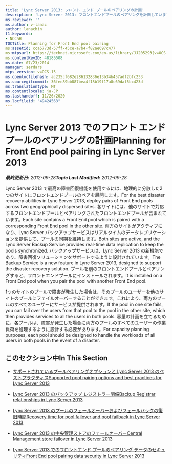 ```yaml
---
title: 'Lync Server 2013: フロント エンド プールのペアリングの計画'
description: 'Lync Server 2013: フロントエンドプールのペアリングを計画しています。'
ms.reviewer: ''
ms.author: v-lanac
author: lanachin
f1.keywords:
- NOCSH
TOCTitle: Planning for Front End pool pairing
ms:assetid: cca5773d-57ff-45ce-a7b4-f82ae697c477
ms:mtpsurl: https://technet.microsoft.com/en-us/library/JJ205293(v=OCS.15)
ms:contentKeyID: 48185508
ms.date: 07/23/2014
manager: serdars
mtps_version: v=OCS.15
ms.openlocfilehash: ac235cf682e286132836e13b34b457adf2bfc233
ms.sourcegitcommit: 36fee89bb887bea4f18b19f17a8c69daf5bc423d
ms.translationtype: MT
ms.contentlocale: ja-JP
ms.lasthandoff: 11/26/2020
ms.locfileid: "49424563"
---
```

# <a name="planning-for-front-end-pool-pairing-in-lync-server-2013"></a><span data-ttu-id="ed866-103">Lync Server 2013 でのフロント エンド プールのペアリングの計画</span><span class="sxs-lookup"><span data-stu-id="ed866-103">Planning for Front End pool pairing in Lync Server 2013</span></span>

<div data-xmlns="http://www.w3.org/1999/xhtml">

<div class="topic" data-xmlns="http://www.w3.org/1999/xhtml" data-msxsl="urn:schemas-microsoft-com:xslt" data-cs="https://msdn.microsoft.com/">

<div data-asp="https://msdn2.microsoft.com/asp">



</div>

<div id="mainSection">

<div id="mainBody"><span data-ttu-id="ed866-104">

<span> </span></span><span class="sxs-lookup"><span data-stu-id="ed866-104">

<span> </span></span></span>

<span data-ttu-id="ed866-105">_**最終更新日:** 2012-09-28_</span><span class="sxs-lookup"><span data-stu-id="ed866-105">_**Topic Last Modified:** 2012-09-28_</span></span>

<span data-ttu-id="ed866-106">Lync Server 2013 で最高の障害回復機能を使用するには、地理的に分散した2つのサイトにフロントエンドプールのペアを展開します。</span><span class="sxs-lookup"><span data-stu-id="ed866-106">For the best disaster recovery abilities in Lync Server 2013, deploy pairs of Front End pools across two geographically dispersed sites.</span></span> <span data-ttu-id="ed866-107">各サイトには、他のサイトで対応するフロントエンドプールとペアリングされたフロントエンドプールが含まれています。</span><span class="sxs-lookup"><span data-stu-id="ed866-107">Each site contains a Front End pool which is paired with a corresponding Front End pool in the other site.</span></span> <span data-ttu-id="ed866-108">両方のサイトがアクティブになり、Lync Server バックアップサービスはリアルタイムのデータレプリケーションを提供して、プールの同期を維持します。</span><span class="sxs-lookup"><span data-stu-id="ed866-108">Both sites are active, and the Lync Server Backup Service provides real-time data replication to keep the pools synchronized.</span></span> <span data-ttu-id="ed866-109">バックアップサービスは、Lync Server 2013 の新機能であり、障害回復ソリューションをサポートするように設計されています。</span><span class="sxs-lookup"><span data-stu-id="ed866-109">The Backup Service is a new feature in Lync Server 2013, designed to support the disaster recovery solution.</span></span> <span data-ttu-id="ed866-110">プールを別のフロントエンドプールとペアリングすると、フロントエンドプールにインストールされます。</span><span class="sxs-lookup"><span data-stu-id="ed866-110">It is installed on a Front End pool when you pair the pool with another Front End pool.</span></span>

<span data-ttu-id="ed866-111">1つのサイトのプールで障害が発生した場合は、そのプールのユーザーを他のサイトのプールにフェイルオーバーすることができます。これにより、両方のプールのすべてのユーザーにサービスが提供されます。</span><span class="sxs-lookup"><span data-stu-id="ed866-111">If the pool in one site fails, you can fail over the users from that pool to the pool in the other site, which then provides services to all the users in both pools.</span></span> <span data-ttu-id="ed866-112">容量の計画を立てるために、各プールは、障害が発生した場合に両方のプールのすべてのユーザーの作業負荷を処理するように設計する必要があります。</span><span class="sxs-lookup"><span data-stu-id="ed866-112">For capacity planning purposes, each pool should be designed to handle the workloads of all users in both pools in the event of a disaster.</span></span>

<div>

## <a name="in-this-section"></a><span data-ttu-id="ed866-113">このセクション中</span><span class="sxs-lookup"><span data-stu-id="ed866-113">In This Section</span></span>

  - [<span data-ttu-id="ed866-114">サポートされているプールペアリングオプションと Lync Server 2013 のベストプラクティス</span><span class="sxs-lookup"><span data-stu-id="ed866-114">Supported pool pairing options and best practices for Lync Server 2013</span></span>](lync-server-2013-supported-pool-pairing-options-and-best-practices.md)

  - [<span data-ttu-id="ed866-115">Lync Server 2013 のバックアップ レジストラー関係</span><span class="sxs-lookup"><span data-stu-id="ed866-115">Backup Registrar relationships in Lync Server 2013</span></span>](lync-server-2013-backup-registrar-relationships.md)

  - [<span data-ttu-id="ed866-116">Lync Server 2013 のプールのフェールオーバーおよびフェールバックの復旧時間</span><span class="sxs-lookup"><span data-stu-id="ed866-116">Recovery time for pool failover and pool failback in Lync Server 2013</span></span>](lync-server-2013-recovery-time-for-pool-failover-and-pool-failback.md)

  - [<span data-ttu-id="ed866-117">Lync Server 2013 の中央管理ストアのフェールオーバー</span><span class="sxs-lookup"><span data-stu-id="ed866-117">Central Management store failover in Lync Server 2013</span></span>](lync-server-2013-central-management-store-failover.md)

  - [<span data-ttu-id="ed866-118">Lync Server 2013 でのフロントエンド プールのペアリング データのセキュリティ</span><span class="sxs-lookup"><span data-stu-id="ed866-118">Front End pool pairing data security in Lync Server 2013</span></span>](lync-server-2013-front-end-pool-pairing-data-security.md)

<span data-ttu-id="ed866-119"></div>

</div>

<span> </span>

</div>

</div>

</span><span class="sxs-lookup"><span data-stu-id="ed866-119"></div>

</div>

<span> </span>

</div>

</div>

</span></span></div>

